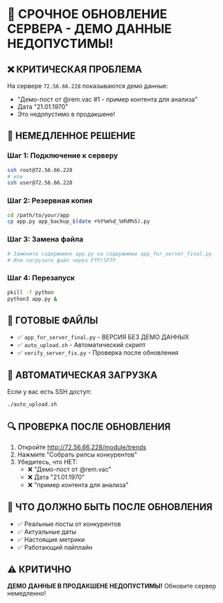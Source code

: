 # 🚨 СРОЧНОЕ ОБНОВЛЕНИЕ СЕРВЕРА - ДЕМО ДАННЫЕ НЕДОПУСТИМЫ!

## ❌ КРИТИЧЕСКАЯ ПРОБЛЕМА
На сервере `72.56.66.228` показываются демо данные:
- "Демо-пост от @rem.vac #1 - пример контента для анализа"
- Дата "21.01.1970"
- Это недопустимо в продакшене!

## 🎯 НЕМЕДЛЕННОЕ РЕШЕНИЕ

### Шаг 1: Подключение к серверу
```bash
ssh root@72.56.66.228
# или
ssh user@72.56.66.228
```

### Шаг 2: Резервная копия
```bash
cd /path/to/your/app
cp app.py app_backup_$(date +%Y%m%d_%H%M%S).py
```

### Шаг 3: Замена файла
```bash
# Замените содержимое app.py на содержимое app_for_server_final.py
# Или загрузите файл через FTP/SFTP
```

### Шаг 4: Перезапуск
```bash
pkill -f python
python3 app.py &
```

## 📁 ГОТОВЫЕ ФАЙЛЫ

- ✅ `app_for_server_final.py` - ВЕРСИЯ БЕЗ ДЕМО ДАННЫХ
- ✅ `auto_upload.sh` - Автоматический скрипт
- ✅ `verify_server_fix.py` - Проверка после обновления

## 🔧 АВТОМАТИЧЕСКАЯ ЗАГРУЗКА

Если у вас есть SSH доступ:
```bash
./auto_upload.sh
```

## 🔍 ПРОВЕРКА ПОСЛЕ ОБНОВЛЕНИЯ

1. Откройте http://72.56.66.228/module/trends
2. Нажмите "Собрать рилсы конкурентов"
3. Убедитесь, что НЕТ:
   - ❌ "Демо-пост от @rem.vac"
   - ❌ Дата "21.01.1970"
   - ❌ "пример контента для анализа"

## 🎉 ЧТО ДОЛЖНО БЫТЬ ПОСЛЕ ОБНОВЛЕНИЯ

- ✅ Реальные посты от конкурентов
- ✅ Актуальные даты
- ✅ Настоящие метрики
- ✅ Работающий пайплайн

## ⚠️ КРИТИЧНО

**ДЕМО ДАННЫЕ В ПРОДАКШЕНЕ НЕДОПУСТИМЫ!**
Обновите сервер немедленно!
